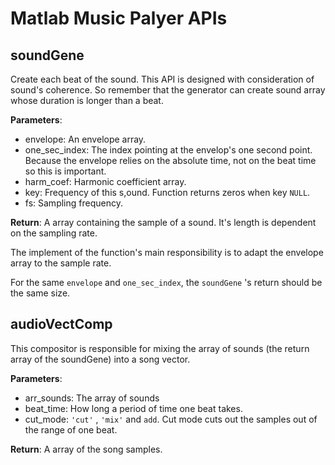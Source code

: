 # Matlab Music Palyer APIs

## soundGene

Create each beat of the sound. This API is designed with consideration of sound's coherence. So remember that the generator can create sound array whose duration is longer than a beat. 

**Parameters**:

- envelope: An envelope array.
- one_sec_index: The index pointing at the envelop's one second point. Because the envelope relies on the absolute time, not on the beat time so this is important.
- harm_coef: Harmonic coefficient array.
- key: Frequency of this s,ound. Function returns zeros when key `NULL`.
- fs: Sampling frequency.



**Return**: A array containing the sample of a sound. It's length is dependent on the sampling rate.



The implement of the function's main responsibility is to adapt the envelope array to the sample rate.

For the same `envelope` and `one_sec_index`, the `soundGene` 's return should be the same size.



## audioVectComp

This compositor is responsible for mixing the array of sounds (the return array of the soundGene) into a song vector.

**Parameters**:

- arr_sounds: The array of sounds
- beat_time: How long a period of time one beat takes.
- cut_mode: `'cut'` , `'mix'` and `add`. Cut mode cuts out the samples out of the range of one beat.

**Return**: A array of the song samples.